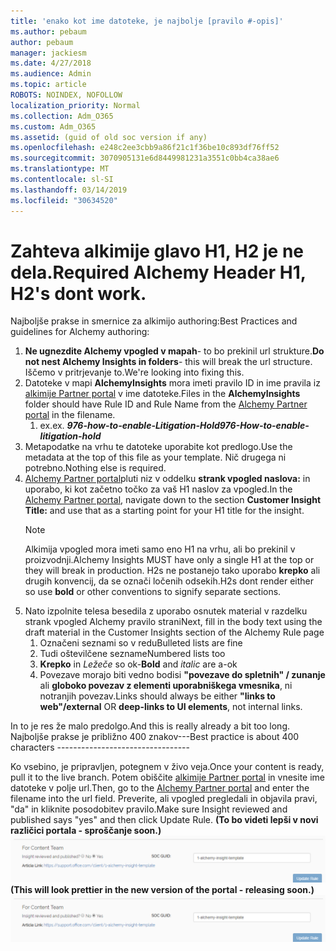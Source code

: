 ```yaml
---
title: 'enako kot ime datoteke, je najbolje [pravilo #-opis]'
ms.author: pebaum
author: pebaum
manager: jackiesm
ms.date: 4/27/2018
ms.audience: Admin
ms.topic: article
ROBOTS: NOINDEX, NOFOLLOW
localization_priority: Normal
ms.collection: Adm_O365
ms.custom: Adm_O365
ms.assetid: (guid of old soc version if any)
ms.openlocfilehash: e248c2ee3cbb9a86f21c1f36be10c893df76ff52
ms.sourcegitcommit: 3070905131e6d8449981231a3551c0bb4ca38ae6
ms.translationtype: MT
ms.contentlocale: sl-SI
ms.lasthandoff: 03/14/2019
ms.locfileid: "30634520"
---
```

# <a name="required-alchemy-header-h1-h2s-dont-work"></a><span data-ttu-id="c6339-102">Zahteva alkimije glavo H1, H2 je ne dela.</span><span class="sxs-lookup"><span data-stu-id="c6339-102">Required Alchemy Header H1, H2's dont work.</span></span>
<span data-ttu-id="c6339-103">Najboljše prakse in smernice za alkimijo authoring:</span><span class="sxs-lookup"><span data-stu-id="c6339-103">Best Practices and guidelines for Alchemy authoring:</span></span>

1. <span data-ttu-id="c6339-104">**Ne ugnezdite Alchemy vpogled v mapah**- to bo prekinil url strukture.</span><span class="sxs-lookup"><span data-stu-id="c6339-104">**Do not nest Alchemy Insights in folders**- this will break the url structure.</span></span> <span data-ttu-id="c6339-105">Iščemo v pritrjevanje to.</span><span class="sxs-lookup"><span data-stu-id="c6339-105">We're looking into fixing this.</span></span>
1. <span data-ttu-id="c6339-106">Datoteke v mapi **AlchemyInsights** mora imeti pravilo ID in ime pravila iz [alkimije Partner portal](https://alchemyportal.azurewebsites.net) v ime datoteke.</span><span class="sxs-lookup"><span data-stu-id="c6339-106">Files in the **AlchemyInsights** folder should have Rule ID and Rule Name from the [Alchemy Partner portal](https://alchemyportal.azurewebsites.net) in the filename.</span></span>
    1. <span data-ttu-id="c6339-107">ex.</span><span class="sxs-lookup"><span data-stu-id="c6339-107">ex.</span></span> <span data-ttu-id="c6339-108">***976-how-to-enable-Litigation-Hold***</span><span class="sxs-lookup"><span data-stu-id="c6339-108">***976-How-to-enable-litigation-hold***</span></span>
1. <span data-ttu-id="c6339-109">Metapodatke na vrhu te datoteke uporabite kot predlogo.</span><span class="sxs-lookup"><span data-stu-id="c6339-109">Use the metadata at the top of this file as your template.</span></span> <span data-ttu-id="c6339-110">Nič drugega ni potrebno.</span><span class="sxs-lookup"><span data-stu-id="c6339-110">Nothing else is required.</span></span>
1. <span data-ttu-id="c6339-111">[Alchemy Partner portal](https://alchemyportal.azurewebsites.net)pluti niz v oddelku **strank vpogled naslova:** in uporabo, ki kot začetno točko za vaš H1 naslov za vpogled.</span><span class="sxs-lookup"><span data-stu-id="c6339-111">In the [Alchemy Partner portal](https://alchemyportal.azurewebsites.net), navigate down to the section **Customer Insight Title:** and use that as a starting point for your H1 title for the insight.</span></span> 
    > [!NOTE]
    > <span data-ttu-id="c6339-112">Alkimija vpogled mora imeti samo eno H1 na vrhu, ali bo prekinil v proizvodnji.</span><span class="sxs-lookup"><span data-stu-id="c6339-112">Alchemy Insights MUST have only a single H1 at the top or they will break in production.</span></span> <span data-ttu-id="c6339-113">H2s ne postanejo tako uporabo **krepko** ali drugih konvencij, da se označi ločenih odsekih.</span><span class="sxs-lookup"><span data-stu-id="c6339-113">H2s dont render either so use **bold** or other conventions to signify separate sections.</span></span>
1. <span data-ttu-id="c6339-114">Nato izpolnite telesa besedila z uporabo osnutek material v razdelku strank vpogled Alchemy pravilo strani</span><span class="sxs-lookup"><span data-stu-id="c6339-114">Next, fill in the body text using the draft material in the Customer Insights section of the Alchemy Rule page</span></span>
    1. <span data-ttu-id="c6339-115">Označeni seznami so v redu</span><span class="sxs-lookup"><span data-stu-id="c6339-115">Bulleted lists are fine</span></span>
    1. <span data-ttu-id="c6339-116">Tudi oštevilčene sezname</span><span class="sxs-lookup"><span data-stu-id="c6339-116">Numbered lists too</span></span>
    1. <span data-ttu-id="c6339-117">**Krepko** in *Ležeče* so ok-</span><span class="sxs-lookup"><span data-stu-id="c6339-117">**Bold** and *italic* are a-ok</span></span>
    1. <span data-ttu-id="c6339-118">Povezave morajo biti vedno bodisi **"povezave do spletnih" / zunanje** ali **globoko povezav z elementi uporabniškega vmesnika**, ni notranjih povezav.</span><span class="sxs-lookup"><span data-stu-id="c6339-118">Links should always be either **"links to web"/external** OR **deep-links to UI elements**, not internal links.</span></span>

<span data-ttu-id="c6339-119">In to je res že malo predolgo.</span><span class="sxs-lookup"><span data-stu-id="c6339-119">And this is really already a bit too long.</span></span> <span data-ttu-id="c6339-120">Najboljše prakse je približno 400 znakov---</span><span class="sxs-lookup"><span data-stu-id="c6339-120">Best practice is about 400 characters ---------------------------------</span></span>

<span data-ttu-id="c6339-121">Ko vsebino, je pripravljen, potegnem v živo veja.</span><span class="sxs-lookup"><span data-stu-id="c6339-121">Once your content is ready, pull it to the live branch.</span></span> <span data-ttu-id="c6339-122">Potem obiščite [alkimije Partner portal](https://alchemyportal.azurewebsites.net) in vnesite ime datoteke v polje url.</span><span class="sxs-lookup"><span data-stu-id="c6339-122">Then, go to the [Alchemy Partner portal](https://alchemyportal.azurewebsites.net) and enter the filename into the url field.</span></span> <span data-ttu-id="c6339-123">Preverite, ali vpogled pregledali in objavila pravi, "da" in kliknite posodobitev pravilo.</span><span class="sxs-lookup"><span data-stu-id="c6339-123">Make sure Insight reviewed and published says "yes" and then click Update Rule.</span></span> <span data-ttu-id="c6339-124">**(To bo videti lepši v novi različici portala - sproščanje soon.)** 
 ![url polje](media/for-content-team.PNG)</span><span class="sxs-lookup"><span data-stu-id="c6339-124">**(This will look prettier in the new version of the portal - releasing soon.)**
![url field](media/for-content-team.PNG)</span></span>

